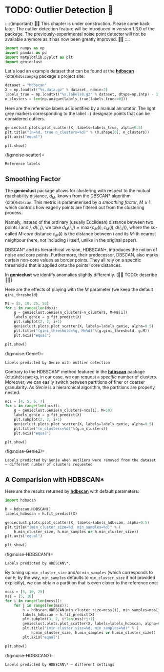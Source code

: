 



# TODO: Outlier Detection 🚧

::::{important}
🚧🚧 This chapter is under construction.  Please come back later.
The outlier detection feature will be introduced in version 1.3.0 of the package.
The previously-experimental noise point detector will not be available anymore
as it has now been greatly improved.
🚧🚧
::::



``` python
import numpy as np
import pandas as pd
import matplotlib.pyplot as plt
import genieclust
```





Let's load an example dataset that can be found
at the [**hdbscan**](https://hdbscan.readthedocs.io)
{cite}`hdbscanpkg` package's project site:


``` python
dataset = "hdbscan"
X = np.loadtxt("%s.data.gz" % dataset, ndmin=2)
labels_true = np.loadtxt("%s.labels0.gz" % dataset, dtype=np.intp) - 1
n_clusters = len(np.unique(labels_true[labels_true>=0]))
```



Here are the reference labels as identified by a manual annotator.
The light grey markers corresponding to the label `-1` designate points
that can be considered outliers.


``` python
genieclust.plots.plot_scatter(X, labels=labels_true, alpha=0.5)
plt.title("(n=%d, true n_clusters=%d)" % (X.shape[0], n_clusters))
plt.axis("equal")
```

``` python
plt.show()
```

(fig:noise-scatter)=
```{figure} outliers-figures/noise-scatter-1.*
Reference labels
```



## Smoothing Factor

The **genieclust** package allows for clustering with respect
to the mutual reachability distance, $d_M$,
known from the DBSCAN\* algorithm {cite}`hdbscan`.
This metric is parameterised by *a smoothing factor*, $M\ge 1$, which
controls how eagerly points are filtered out from the clustering process.

Namely, instead of the ordinary (usually Euclidean) distance
between two points $i$ and $j$, $d(i,j)$, we take
$d_M(i,j)=\max\{ c_M(i), c_M(j), d(i, j) \}$, where the so-called $M$-*core*
distance $c_M(i)$ is the distance between $i$ and its $M$-th nearest neighbour
(here, not including $i$ itself, unlike in the original paper).

DBSCAN\* and its hierarchical version, HDBSCAN\*, introduces the notion
of noise and core points.  Furthermore, their predecessor, DBSCAN,
also marks certain non-core values as border points.  They all rely
on a specific threshold $\varepsilon$ that is applied onto the points'
core distances.

In **genieclust** we identify anomalies slightly differently.
(🚧🚧 TODO: describe 🚧🚧)


Here are the effects of playing with the $M$ parameter
(we keep the default `gini_threshold`):


``` python
Ms = [5, 10, 25, 50]
for i in range(len(Ms)):
    g = genieclust.Genie(n_clusters=n_clusters, M=Ms[i])
    labels_genie = g.fit_predict(X)
    plt.subplot(2, 2, i+1)
    genieclust.plots.plot_scatter(X, labels=labels_genie, alpha=0.5)
    plt.title("(gini_threshold=%g, M=%d)"%(g.gini_threshold, g.M))
    plt.axis("equal")
```

``` python
plt.show()
```

(fig:noise-Genie1)=
```{figure} outliers-figures/noise-Genie1-3.*
Labels predicted by Genie with outlier detection
```


Contrary to the HDBSCAN\* method featured in the [**hdbscan**](https://hdbscan.readthedocs.io)
package {cite}`hdbscanpkg`, in our case, we can request a *specific* number of clusters.
Moreover, we can easily switch between partitions of finer or coarser
granularity.  As *Genie* is a hierarchical algorithm, the partitions are properly nested.



``` python
ncs = [4, 5, 6, 7]
for i in range(len(ncs)):
    g = genieclust.Genie(n_clusters=ncs[i], M=50)
    labels_genie = g.fit_predict(X)
    plt.subplot(2, 2, i+1)
    genieclust.plots.plot_scatter(X, labels=labels_genie, alpha=0.5)
    plt.title("(n_clusters=%d)"%(g.n_clusters))
    plt.axis("equal")
```

``` python
plt.show()
```

(fig:noise-Genie3)=
```{figure} outliers-figures/noise-Genie3-5.*
Labels predicted by Genie when outliers were removed from the dataset – different number of clusters requested
```



## A Comparision with HDBSCAN\*


Here are the results returned by [**hdbscan**](https://hdbscan.readthedocs.io)
with default parameters:


``` python
import hdbscan
```


``` python
h = hdbscan.HDBSCAN()
labels_hdbscan = h.fit_predict(X)
```

``` python
genieclust.plots.plot_scatter(X, labels=labels_hdbscan, alpha=0.5)
plt.title("(min_cluster_size=%d, min_samples=%d)" % (
    h.min_cluster_size, h.min_samples or h.min_cluster_size))
plt.axis("equal")
```

``` python
plt.show()
```

(fig:noise-HDBSCAN1)=
```{figure} outliers-figures/noise-HDBSCAN1-7.*
Labels predicted by HDBSCAN\*.
```


By tuning up `min_cluster_size` and/or `min_samples` (which corresponds
to our `M`; by the way, `min_samples` defaults to `min_cluster_size`
if not provided explicitly), we can obtain a partition that is even closer
to the reference one:



``` python
mcss = [5, 10, 25]
mss = [5, 10]
for i in range(len(mcss)):
    for j in range(len(mss)):
        h = hdbscan.HDBSCAN(min_cluster_size=mcss[i], min_samples=mss[j])
        labels_hdbscan = h.fit_predict(X)
        plt.subplot(3, 2, i*len(mss)+j+1)
        genieclust.plots.plot_scatter(X, labels=labels_hdbscan, alpha=0.5)
        plt.title("(min_cluster_size=%d, min_samples=%d)" % (
            h.min_cluster_size, h.min_samples or h.min_cluster_size))
        plt.axis("equal")
```

``` python
plt.show()
```

(fig:noise-HDBSCAN2)=
```{figure} outliers-figures/noise-HDBSCAN2-9.*
Labels predicted by HDBSCAN\* – different settings
```

